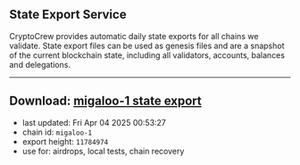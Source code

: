 ## State Export Service
CryptoCrew provides automatic daily state exports for all chains we validate. State export files can be used as genesis files and are a snapshot of the current blockchain state, including all validators, accounts, balances and delegations.

---
**Download: [migaloo-1 state export](https://dl-eu2.ccvalidators.com/SERVICE/migaloo/migaloo-1_export_11784974.json)**
---

- last updated: Fri Apr 04 2025 00:53:27
- chain id: `migaloo-1`
- export height: `11784974`
- use for: airdrops, local tests, chain recovery

